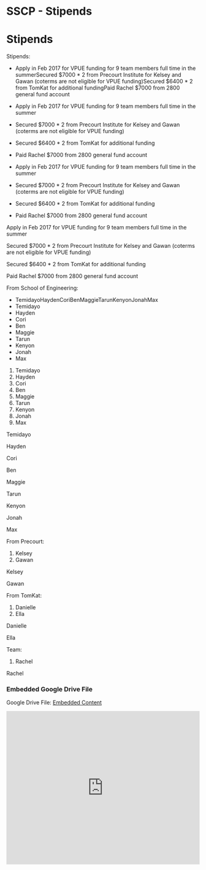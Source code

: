 # SSCP - Stipends

# Stipends

Stipends:

* Apply in Feb 2017 for VPUE funding for 9 team members full time in the summerSecured $7000 * 2 from Precourt Institute for Kelsey and Gawan (coterms are not eligible for VPUE funding)Secured $6400 * 2 from TomKat for additional fundingPaid Rachel $7000 from 2800 general fund account
* Apply in Feb 2017 for VPUE funding for 9 team members full time in the summer
* Secured $7000 * 2 from Precourt Institute for Kelsey and Gawan (coterms are not eligible for VPUE funding)
* Secured $6400 * 2 from TomKat for additional funding
* Paid Rachel $7000 from 2800 general fund account

* Apply in Feb 2017 for VPUE funding for 9 team members full time in the summer
* Secured $7000 * 2 from Precourt Institute for Kelsey and Gawan (coterms are not eligible for VPUE funding)
* Secured $6400 * 2 from TomKat for additional funding
* Paid Rachel $7000 from 2800 general fund account

Apply in Feb 2017 for VPUE funding for 9 team members full time in the summer

Secured $7000 * 2 from Precourt Institute for Kelsey and Gawan (coterms are not eligible for VPUE funding)

Secured $6400 * 2 from TomKat for additional funding

Paid Rachel $7000 from 2800 general fund account

From School of Engineering:

* TemidayoHaydenCoriBenMaggieTarunKenyonJonahMax
* Temidayo
* Hayden
* Cori
* Ben
* Maggie
* Tarun
* Kenyon
* Jonah
* Max

1. Temidayo
2. Hayden
3. Cori
4. Ben
5. Maggie
6. Tarun
7. Kenyon
8. Jonah
9. Max

Temidayo

Hayden

Cori

Ben

Maggie

Tarun

Kenyon

Jonah

Max

From Precourt:

1. Kelsey
2. Gawan

Kelsey

Gawan

From TomKat:

1. Danielle
2. Ella

Danielle

Ella

Team:

1. Rachel

Rachel

[](https://drive.google.com/folderview?id=1Jr8z8CrmM2U3uUjSXc8t1Yzh98aWrFIT)

### Embedded Google Drive File

Google Drive File: [Embedded Content](https://drive.google.com/embeddedfolderview?id=1Jr8z8CrmM2U3uUjSXc8t1Yzh98aWrFIT#list)

<iframe width="100%" height="400" src="https://drive.google.com/embeddedfolderview?id=1Jr8z8CrmM2U3uUjSXc8t1Yzh98aWrFIT#list" frameborder="0"></iframe>

